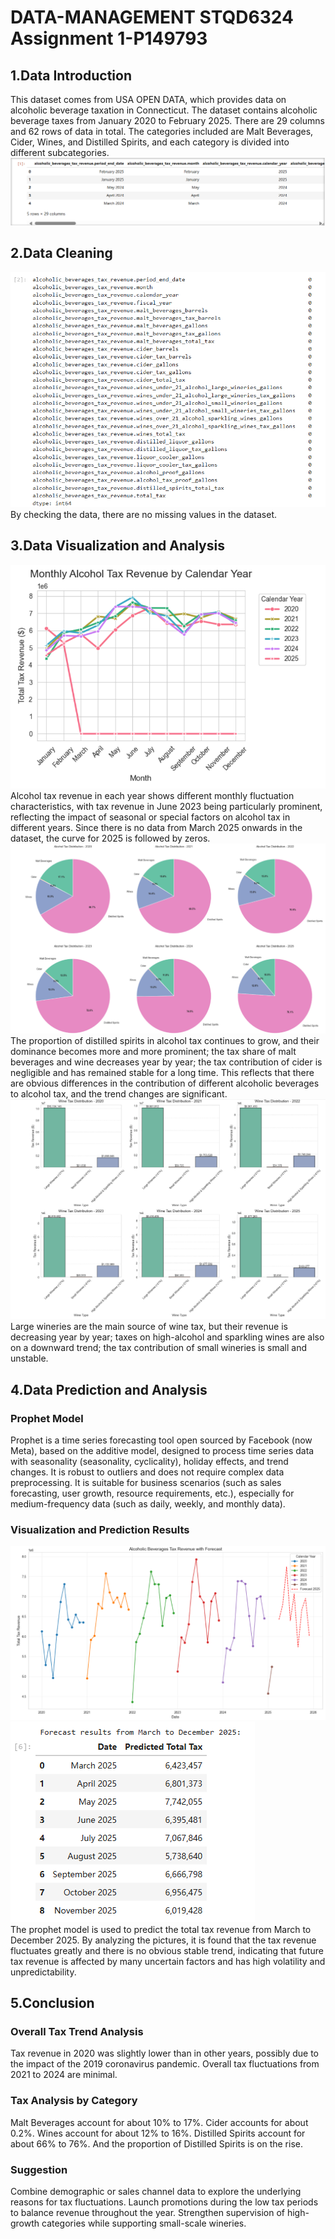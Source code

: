# DATA-MANAGEMENT STQD6324 Assignment 1-P149793  
## 1.Data Introduction  
  This dataset comes from USA OPEN DATA, which provides data on alcoholic beverage taxation in Connecticut. The dataset contains alcoholic beverage taxes from January 2020 to February 2025. There are 29 columns and 62 rows of data in total. The categories included are Malt Beverages, Cider, Wines, and Distilled Spirits, and each category is divided into different subcategories.  
  ![Data](picture7.png)
## 2.Data Cleaning  
  ![Missing value](picture1.png)  
  By checking the data, there are no missing values ​​in the dataset.  
## 3.Data Visualization and Analysis  
  ![Monthly Alcohol Tax Revenue by Calendar Year](picture2.png)  
  Alcohol tax revenue in each year shows different monthly fluctuation characteristics, with tax revenue in June 2023 being particularly prominent, reflecting the impact of seasonal or special factors on alcohol tax in different years. Since there is no data from March 2025 onwards in the dataset, the curve for 2025 is followed by zeros.  
  ![Alcohol Tax Distribution](picture3.png)  
  The proportion of distilled spirits in alcohol tax continues to grow, and their dominance becomes more and more prominent; the tax share of malt beverages and wine decreases year by year; the tax contribution of cider is negligible and has remained stable for a long time. This reflects that there are obvious differences in the contribution of different alcoholic beverages to alcohol tax, and the trend changes are significant.  
  ![Wine Tax Distribution](picture4.png)  
  Large wineries are the main source of wine tax, but their revenue is decreasing year by year; taxes on high-alcohol and sparkling wines are also on a downward trend; the tax contribution of small wineries is small and unstable.  
## 4.Data Prediction and Analysis  
### Prophet Model  
  Prophet is a time series forecasting tool open sourced by Facebook (now Meta), based on the additive model, designed to process time series data with seasonality (seasonality, cyclicality), holiday effects, and trend changes. It is robust to outliers and does not require complex data preprocessing. It is suitable for business scenarios (such as sales forecasting, user growth, resource requirements, etc.), especially for medium-frequency data (such as daily, weekly, and monthly data).  
### Visualization and Prediction Results
  ![Alcoholic Beverages Tax Revenue with Forecast](picture5.png)  
  ![Result](picture6.png)  
  The prophet model is used to predict the total tax revenue from March to December 2025. By analyzing the pictures, it is found that the tax revenue fluctuates greatly and there is no obvious stable trend, indicating that future tax revenue is affected by many uncertain factors and has high volatility and unpredictability.
## 5.Conclusion  
### Overall Tax Trend Analysis
  Tax revenue in 2020 was slightly lower than in other years, possibly due to the impact of the 2019 coronavirus pandemic. Overall tax fluctuations from 2021 to 2024 are minimal.  
### Tax Analysis by Category
  Malt Beverages account for about 10% to 17%. Cider accounts for about 0.2%. Wines account for about 12% to 16%. Distilled Spirits account for about 66% to 76%. And the proportion of Distilled Spirits is on the rise.  
### Suggestion
  Combine demographic or sales channel data to explore the underlying reasons for tax fluctuations. Launch promotions during the low tax periods to balance revenue throughout the year. Strengthen supervision of high-growth categories while supporting small-scale wineries.  
